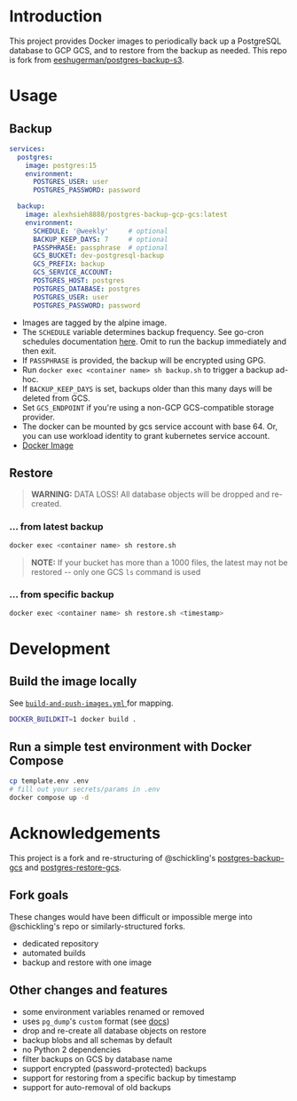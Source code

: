 # Introduction

This project provides Docker images to periodically back up a PostgreSQL database to GCP GCS, and to restore from the backup as needed.
This repo is fork from [eeshugerman/postgres-backup-s3](https://github.com/eeshugerman/postgres-backup-s3).

# Usage

## Backup

```yaml
services:
  postgres:
    image: postgres:15
    environment:
      POSTGRES_USER: user
      POSTGRES_PASSWORD: password

  backup:
    image: alexhsieh8888/postgres-backup-gcp-gcs:latest
    environment:
      SCHEDULE: '@weekly'     # optional
      BACKUP_KEEP_DAYS: 7     # optional
      PASSPHRASE: passphrase  # optional
      GCS_BUCKET: dev-postgresql-backup
      GCS_PREFIX: backup
      GCS_SERVICE_ACCOUNT:
      POSTGRES_HOST: postgres
      POSTGRES_DATABASE: postgres
      POSTGRES_USER: user
      POSTGRES_PASSWORD: password
```

* Images are tagged by the alpine image.
* The `SCHEDULE` variable determines backup frequency. See go-cron schedules documentation [here](http://godoc.org/github.com/robfig/cron#hdr-Predefined_schedules). Omit to run the backup immediately and then exit.
* If `PASSPHRASE` is provided, the backup will be encrypted using GPG.
* Run `docker exec <container name> sh backup.sh` to trigger a backup ad-hoc.
* If `BACKUP_KEEP_DAYS` is set, backups older than this many days will be deleted from GCS.
* Set `GCS_ENDPOINT` if you're using a non-GCP GCS-compatible storage provider.
* The docker can be mounted by gcs service account with base 64. Or, you can use workload identity to grant kubernetes service account.
* [Docker Image](https://hub.docker.com/repository/docker/alexhsieh8888/postgres-backup-gcp-gcs/general)

## Restore

> **WARNING:** DATA LOSS! All database objects will be dropped and re-created.

### ... from latest backup

```sh
docker exec <container name> sh restore.sh
```

> **NOTE:** If your bucket has more than a 1000 files, the latest may not be restored -- only one GCS `ls` command is used

### ... from specific backup

```sh
docker exec <container name> sh restore.sh <timestamp>
```

# Development

## Build the image locally

See [ `build-and-push-images.yml` ](.github/workflows/build-and-push-images.yml) for mapping.

```sh
DOCKER_BUILDKIT=1 docker build .
```

## Run a simple test environment with Docker Compose

```sh
cp template.env .env
# fill out your secrets/params in .env
docker compose up -d
```

# Acknowledgements

This project is a fork and re-structuring of @schickling's [postgres-backup-gcs](https://github.com/schickling/dockerfiles/tree/master/postgres-backup-gcs) and [postgres-restore-gcs](https://github.com/schickling/dockerfiles/tree/master/postgres-restore-gcs).

## Fork goals

These changes would have been difficult or impossible merge into @schickling's repo or similarly-structured forks.
  + dedicated repository
  + automated builds
  + backup and restore with one image

## Other changes and features

  + some environment variables renamed or removed
  + uses `pg_dump`'s `custom` format (see [docs](https://www.postgresql.org/docs/10/app-pgdump.html))
  + drop and re-create all database objects on restore
  + backup blobs and all schemas by default
  + no Python 2 dependencies
  + filter backups on GCS by database name
  + support encrypted (password-protected) backups
  + support for restoring from a specific backup by timestamp
  + support for auto-removal of old backups
